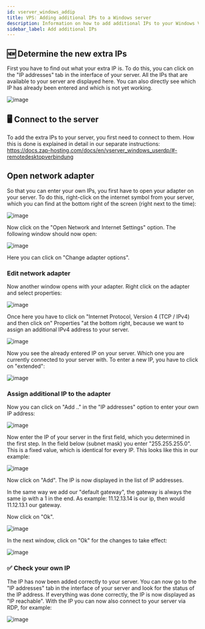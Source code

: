 ```yaml
---
id: vserver_windows_addip
title: VPS: Adding additional IPs to a Windows server
description: Information on how to add additional IPs to your Windows VPS from ZAP-Hosting - ZAP-Hosting.com documentation
sidebar_label: Add additional IPs
---
```


## 🆕 Determine the new extra IPs
First you have to find out what your extra IP is. To do this, you can click on the "IP addresses" tab in the interface of your server. All the IPs that are available to your server are displayed here. You can also directly see which IP has already been entered and which is not yet working.

![image](https://user-images.githubusercontent.com/13604413/159172829-7297f0a3-4678-4690-a303-0a17dda275e6.png)

## 🖥 Connect to the server
To add the extra IPs to your server, you first need to connect to them. How this is done is explained in detail in our separate instructions: https://docs.zap-hosting.com/docs/en/vserver_windows_userdp/#-remotedesktopverbindung

##  Open network adapter
So that you can enter your own IPs, you first have to open your adapter on your server. To do this, right-click on the internet symbol from your server, which you can find at the bottom right of the screen (right next to the time):

![image](https://user-images.githubusercontent.com/13604413/159172836-9df0c9b3-cd37-43f0-8ec9-8c10f78ac623.png)

Now click on the "Open Network and Internet Settings" option. The following window should now open:

![image](https://user-images.githubusercontent.com/13604413/159172840-0b856022-81b9-43dc-ac73-9b1823265e61.png)

Here you can click on "Change adapter options".

### Edit network adapter
Now another window opens with your adapter. Right click on the adapter and select properties:

![image](https://user-images.githubusercontent.com/13604413/159172842-e2c440a8-1e9f-4862-b6da-543f76dfc426.png)

Once here you have to click on "Internet Protocol, Version 4 (TCP / IPv4) and then click on" Properties "at the bottom right, because we want to assign an additional IPv4 address to your server.

![image](https://user-images.githubusercontent.com/13604413/159172847-c1619f77-3e8e-4ffb-8f19-2d6f60676459.png)

Now you see the already entered IP on your server. Which one you are currently connected to your server with. To enter a new IP, you have to click on "extended":

![image](https://user-images.githubusercontent.com/13604413/159172853-20154d14-695b-4ddb-87f3-3abf23bd8c82.png)

### Assign additional IP to the adapter
Now you can click on "Add .." in the "IP addresses" option to enter your own IP address:

![image](https://user-images.githubusercontent.com/13604413/159172855-f47d3c23-6a7d-47d2-888e-61b39f3ef804.png)

Now enter the IP of your server in the first field, which you determined in the first step. In the field below (subnet mask) you enter "255.255.255.0". This is a fixed value, which is identical for every IP. This looks like this in our example:

![image](https://user-images.githubusercontent.com/13604413/159172857-85b4fe79-853f-4438-90ac-7abcbccdda05.png)

Now click on "Add". The IP is now displayed in the list of IP addresses. 

In the same way we add our "default gateway", the gateway is always the same ip with a 1 in the end.
As example: 11.12.13.14 is our ip, then would 11.12.13.1 our gateway.

Now click on "Ok".

![image](https://user-images.githubusercontent.com/13604413/159172859-3713b40f-cf8e-4cbb-b95d-d797e911770c.png)

In the next window, click on "Ok" for the changes to take effect:

![image](https://user-images.githubusercontent.com/13604413/159172866-0afd8b75-a90a-49bf-92f4-4447dbcdb697.png)


### ✅ Check your own IP
The IP has now been added correctly to your server. You can now go to the "IP addresses" tab in the interface of your server and look for the status of the IP address. If everything was done correctly, the IP is now displayed as "IP reachable". With the IP you can now also connect to your server via RDP, for example:

![image](https://user-images.githubusercontent.com/13604413/159172869-04429e1f-96c5-4e68-9add-0c08e22ad714.png)


